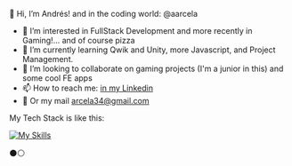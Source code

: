🍕 Hi, I’m Andrés! and in the coding world: @aarcela
- 👀 I’m interested in FullStack Development and more recently in Gaming!... and of course pizza
- 🌱 I’m currently learning Qwik and Unity, more Javascript, and Project Management.
- 💞️ I’m looking to collaborate on gaming projects (I'm a junior in this) and some cool FE apps
- 📫 How to reach me: [in my Linkedin](https://www.linkedin.com/in/andres-arcela/)
- 📲 Or my mail arcela34@gmail.com

My Tech Stack is like this:

[![My Skills](https://skillicons.dev/icons?i=angular,nextjs,aws,django,react,figma&perline=7)](https://skillicons.dev)



 ⚫️⚪️
<!---
arcela43/arcela43 is a ✨ special ✨ repository because its `README.md` (this file) appears on your GitHub profile.
You can click the Preview link to take a look at your changes.
--->
